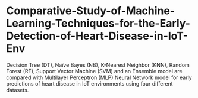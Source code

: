 # Comparative-Study-of-Machine-Learning-Techniques-for-the-Early-Detection-of-Heart-Disease-in-IoT-Env
Decision Tree (DT), Naïve Bayes (NB), K-Nearest Neighbor (KNN), Random Forest (RF), Support Vector Machine (SVM) and an Ensemble model are compared with Multilayer Perceptron (MLP) Neural Network model for early predictions of heart disease in IoT environments using four different datasets.
